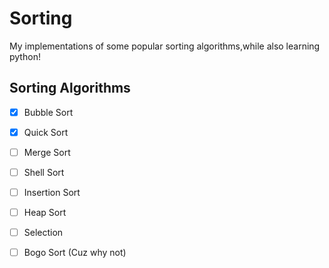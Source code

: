 # Sorting

My implementations of some popular sorting algorithms,while also learning python!

## Sorting Algorithms 

- [X] Bubble Sort
- [X] Quick Sort
- [ ] Merge Sort
- [ ] Shell Sort
- [ ] Insertion Sort
- [ ] Heap Sort
- [ ] Selection
- [ ] Bogo Sort (Cuz why not)


